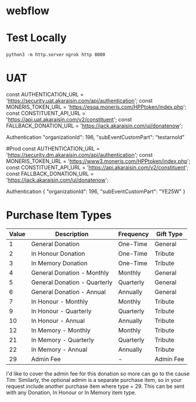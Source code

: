 # webflow


# Test Locally

`python3 -m http.server`
`ngrok http 8000`


# UAT
const AUTHENTICATION_URL = 'https://security.uat.akaraisin.com/api/authentication';
const MONERIS_TOKEN_URL = 'https://esqa.moneris.com/HPPtoken/index.php';
const CONSTITUENT_API_URL = 'https://api.uat.akaraisin.com/v2/constituent';
const FALLBACK_DONATION_URL = 'https://jack.akaraisin.com/ui/donatenow';

Authentication
"organizationId": 196,
"subEventCustomPart": "testarnold"


#Prod
const AUTHENTICATION_URL = 'https://security.dm.akaraisin.com/api/authentication';
const MONERIS_TOKEN_URL = 'https://www3.moneris.com/HPPtoken/index.php';
const CONSTITUENT_API_URL = 'https://api.akaraisin.com/v2/constituent';
const FALLBACK_DONATION_URL = 'https://jack.akaraisin.com/ui/donatenow';


Authentication
{
  "organizationId": 196,
  "subEventCustomPart": "YE25W"
}


# Purchase Item Types
| Value | Description                | Frequency | Gift Type |
|-------|----------------------------|-----------|-----------|
| 1     | General Donation           | One-Time  | General   |
| 2     | In Honour Donation         | One-Time  | Tribute   |
| 3     | In Memory Donation         | One-Time  | Tribute   |
| 4     | General Donation - Monthly | Monthly   | General   |
| 5     | General Donation - Quarterly | Quarterly | General   |
| 6     | General Donation - Annual  | Annually  | General   |
| 7     | In Honour - Monthly        | Monthly   | Tribute   |
| 9     | In Honour - Quarterly      | Quarterly | Tribute   |
| 10    | In Honour - Annual         | Annually  | Tribute   |
| 12    | In Memory - Monthly        | Monthly   | Tribute   |
| 21    | In Memory - Quarterly      | Quarterly | Tribute   |
| 22    | In Memory - Annual         | Annually  | Tribute   |
| 29    | Admin Fee                  | -         | Admin Fee |

I'd like to cover the admin fee for this donation so more can go to the cause
Tim: Similarly, the optional admin is a separate purchase item, so in your request include another purchase item where type = 29. This can be sent with any Donation, In Honour or In Memory item type.

